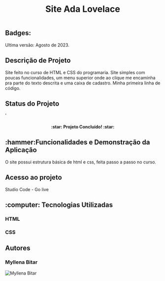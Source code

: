 <h1 align="center">Site Ada Lovelace </h1>
<img src="" alt="">

<h2>Badges:</h2>
Ultima versão: Agosto de 2023.

<h2>Descrição de Projeto</h2>
  Site feito no curso de HTML e CSS do programaria. Site simples com poucas funcionalidades, um menu superior onde ao clique me encaminha pra parte do texto descrita e uma caixa de cadastro. Minha primeira linha de código.

<h2>Status do Projeto</h2>'
<h4 align="center">
  :star: Projeto Concluído! :star:
</h4>
<h2>:hammer:Funcionalidades e Demonstração da Aplicação</h2>
 O site possui estrutura básica de html e css, feita passo a passo no curso.
  
<h2>Acesso ao projeto</h2>
  Studio Code - Go live 

<h2> :computer: Tecnologias Utilizadas</h2>
<h3> HTML</h3>
<h3> CSS</h3>

<H2>Autores</H2>
<h3>Myllena Bitar</h3>
<img src="https://avatars.githubusercontent.com/u/111917539?v=4" alt="Myllena Bitar">
